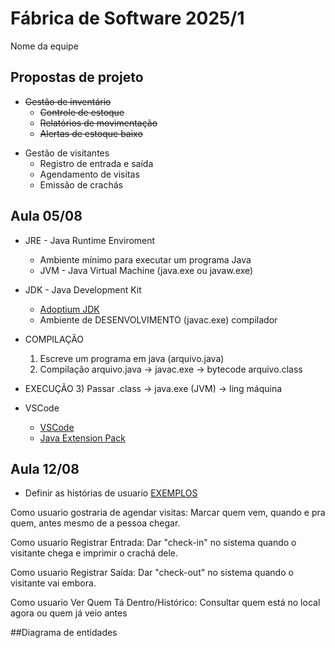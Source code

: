 # Fábrica de Software 2025/1
Nome da equipe 

## Propostas de projeto
<s>
  
- Gestão de inventário
    - Controle de estoque
    - Relatórios de movimentação
    - Alertas de estoque baixo

</s>

- Gestão de visitantes
    - Registro de entrada e saída
    - Agendamento de visitas
    - Emissão de crachás

## Aula 05/08

- JRE - Java Runtime Enviroment
  - Ambiente mínimo para executar um programa Java
  - JVM - Java Virtual Machine (java.exe ou javaw.exe)

- JDK - Java Development Kit
  - [Adoptium JDK](https://adoptium.net/pt-BR)
  - Ambiente de DESENVOLVIMENTO (javac.exe) compilador

- COMPILAÇÃO
  1) Escreve um programa em java (arquivo.java)
  2) Compilação arquivo.java -> javac.exe -> bytecode arquivo.class
- EXECUÇÃO
  3) Passar .class -> java.exe (JVM) -> ling máquina

- VSCode
  - [VSCode](https://code.visualstudio.com/)
  - [Java Extension Pack](https://marketplace.visualstudio.com/items?itemName=vscjava.vscode-java-pack)

## Aula 12/08

- Definir as histórias de usuario [EXEMPLOS](https://engsoftmoderna.info/cap3.html#hist%C3%B3rias-de-usu%C3%A1rios)

Como usuario gostraria de agendar visitas: Marcar quem vem, quando e pra quem, antes mesmo de a pessoa chegar.

Como usuario Registrar Entrada: Dar "check-in" no sistema quando o visitante chega e imprimir o crachá dele.

Como usuario Registrar Saída: Dar "check-out" no sistema quando o visitante vai embora.

Como usuario Ver Quem Tá Dentro/Histórico: Consultar quem está no local agora ou quem já veio antes

##Diagrama de entidades
